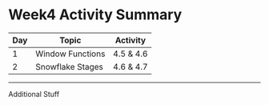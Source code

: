 # Week4 Activity Summary

|   Day   | Topic      |   Activity   |
| ---- | ---- | ---- |
|    1  |   Window Functions   |   4.5 & 4.6   |
|   2   |  Snowflake Stages    |   4.6 & 4.7   |

---

Additional Stuff